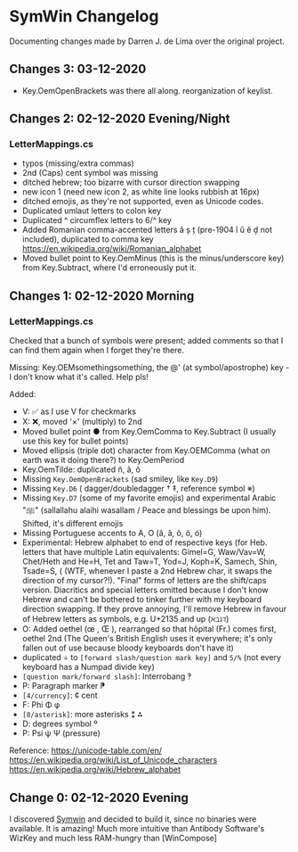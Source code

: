 # SymWin Changelog

Documenting changes made by Darren J. de Lima over the original project.

## Changes 3: 03-12-2020
- Key.OemOpenBrackets was there all along. reorganization of keylist.

## Changes 2: 02-12-2020 Evening/Night

### LetterMappings.cs

- typos (missing/extra commas)
- 2nd (Caps) cent symbol was missing
- ditched hebrew; too bizarre with cursor direction swapping
- new icon 1 (need new icon 2, as white line looks rubbish at 16px)
- ditched emojis, as they're not supported, even as Unicode codes.
- Duplicated umlaut letters to colon key
- Duplicated ^ circumflex letters to 6/^ key
- Added Romanian comma-accented letters ă ș ț (pre-1904 ĭ ŭ ĕ d̦ not included), duplicated to comma key
https://en.wikipedia.org/wiki/Romanian_alphabet
- Moved bullet point to Key.OemMinus (this is the minus/underscore key) from Key.Subtract, where I'd erroneously put it.


## Changes 1: 02-12-2020 Morning


### LetterMappings.cs
Checked that a bunch of symbols were present; added comments so that I can find them again when I forget they're there.

Missing: Key.OEMsomethingsomething, the @' (at symbol/apostrophe) key - I don't know what it's called. Help pls!

Added:
- V: ✅ as I use V for checkmarks
- X: ❌, moved '×' (multiply) to 2nd
- Moved bullet point ● from Key.OemComma to Key.Subtract (I usually use this key for bullet points)
- Moved ellipsis (triple dot) character from Key.OEMComma (what on earth was it doing there?) to Key.OemPeriod
- Key.OemTilde: duplicated ñ, ã, õ
- Missing ```Key.OemOpenBrackets``` (sad smiley, like ```Key.D9```)
- Missing ```Key.D6``` ( dagger/doubledagger †  ‡, reference symbol ※)
- Missing ```Key.D7``` (some of my favorite emojis)  and experimental Arabic "ﷺ" (sallallahu alaihi wasallam / Peace and blessings be upon him). Shifted, it's different emojis
- Missing Portuguese accents to A, O (ã, â,  ô, õ, ó)
- Experimental: Hebrew alphabet to end of respective keys (for Heb. letters that have multiple Latin equivalents: Gimel=G, Waw/Vav=W, Chet/Heth and He=H, Tet and Taw=T, Yod=J, Koph=K, Samech, Shin, Tsade=S, ( (WTF, whenever I paste a 2nd Hebrew char, it swaps the direction of my cursor?!). "Final" forms of letters are the shift/caps version. Diacritics and special letters omitted because I don't know Hebrew and can't be bothered to tinker further with my keyboard direction swapping. If they prove annoying, I'll remove Hebrew in favour of Hebrew letters as symbols, e.g. U+2135 and up (ℵℶℷℸ)
- O: Added oethel (œ , Œ ), rearranged so that hôpital (Fr.) comes first, oethel 2nd (The Queen's British English uses it everywhere; it's only fallen out of use because bloody keyboards don't have it)
- duplicated ÷ to ```[forward slash/question mark key]``` and ```5/%``` (not every keyboard has a Numpad divide key)
- ```[question mark/forward slash]```: Interrobang ‽
- P: Paragraph marker ⁋
- ```[4/currency]```: ¢ cent
- F: Phi Φ φ
- ```[8/asterisk]```: more asterisks ⁑ ⁂
- D: degrees symbol º
- P: Psi ψ Ψ (pressure)

Reference:
https://unicode-table.com/en/
https://en.wikipedia.org/wiki/List_of_Unicode_characters
https://en.wikipedia.org/wiki/Hebrew_alphabet


## Change 0: 02-12-2020 Evening
I discovered [Symwin](https://github.com/mjvh80/SymWin/) and decided to build it, since no binaries were available. It is amazing! Much more intuitive than Antibody Software's WizKey and much less RAM-hungry than [WinCompose]
